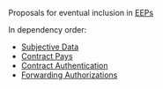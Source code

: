 Proposals for eventual inclusion in [EEPs](https://github.com/eoscanada/EEPs)

In dependency order:
* [Subjective Data](eep-draft_subjective_data.md)
* [Contract Pays](eep-draft_contract_pays.md)
* [Contract Authentication](eep-draft_contract_trx_auth.md)
* [Forwarding Authorizations](eep-draft_contract_fwd_auth.md)

